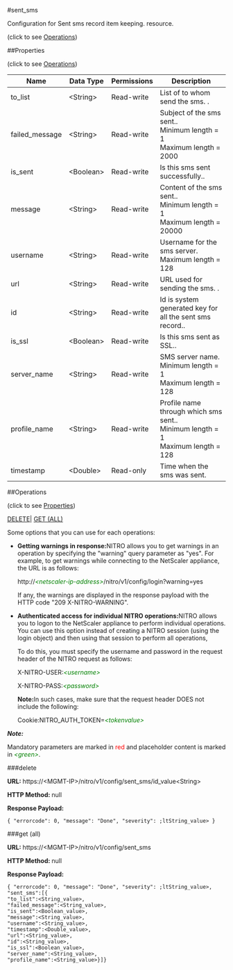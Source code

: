 #sent_sms



Configuration for Sent sms record item keeping. resource.

<span>(click to see [Operations](#operations))</span>



##Properties 

<span>(click to see [Operations](#operations))</span>





<table><thead><tr><th>Name</th><th>Data Type</th><th>Permissions</th><th>Description</th></tr></thead><tbody><tr><td>to_list</td><td>&lt;String></td><td>Read-write</td><td>List of to whom send the sms. .</td></tr><tr><td>failed_message</td><td>&lt;String></td><td>Read-write</td><td>Subject of the sms sent..<br>Minimum length = 1<br>Maximum length = 2000</td></tr><tr><td>is_sent</td><td>&lt;Boolean></td><td>Read-write</td><td>Is this sms sent successfully..</td></tr><tr><td>message</td><td>&lt;String></td><td>Read-write</td><td>Content of the sms sent..<br>Minimum length = 1<br>Maximum length = 20000</td></tr><tr><td>username</td><td>&lt;String></td><td>Read-write</td><td>Username for the sms server.<br>Maximum length = 128</td></tr><tr><td>url</td><td>&lt;String></td><td>Read-write</td><td>URL used for sending the sms. .</td></tr><tr><td>id</td><td>&lt;String></td><td>Read-write</td><td>Id is system generated key for all the sent sms record..</td></tr><tr><td>is_ssl</td><td>&lt;Boolean></td><td>Read-write</td><td>Is this sms sent as SSL..</td></tr><tr><td>server_name</td><td>&lt;String></td><td>Read-write</td><td>SMS server name.<br>Minimum length = 1<br>Maximum length = 128</td></tr><tr><td>profile_name</td><td>&lt;String></td><td>Read-write</td><td>Profile name through which sms sent..<br>Minimum length = 1<br>Maximum length = 128</td></tr><tr><td>timestamp</td><td>&lt;Double></td><td>Read-only</td><td>Time when the sms was sent.</td></tr></tbody></table>

##Operations 

<span>(click to see [Properties](#properties))</span>





[DELETE](#delete)| [GET (ALL)](#get-all)





Some options that you can use for each operations:

<ul><li><p><b>Getting warnings in response:</b>NITRO allows you to get warnings in an operation by specifying the "warning" query parameter as "yes". For example, to get warnings while connecting to the NetScaler appliance, the URL is as follows:</p><p>http://<span style="color:green;font-style:italic;">&lt;netscaler-ip-address&gt;</span>/nitro/v1/config/login?warning=yes</p><p>If any, the warnings are displayed in the response payload with the HTTP code "209 X-NITRO-WARNING".</p></li><li><p><b>Authenticated access for individual NITRO operations:</b>NITRO allows you to logon to the NetScaler appliance to perform individual operations. You can use this option instead of creating a NITRO session (using the login object) and then using that session to perform all operations,</p><p>To do this, you must specify the username and password in the request header of the NITRO request as follows:</p><p>X-NITRO-USER:<span style="color:green;font-style:italic;">&lt;username&gt;</span></p><p>X-NITRO-PASS:<span style="color:green;font-style:italic;">&lt;password&gt;</span></p><p><b>Note:</b>In such cases, make sure that the request header DOES not include the following:</p><p>Cookie:NITRO_AUTH_TOKEN=<span style="color:green;font-style:italic;">&lt;tokenvalue&gt;</span></p></li></ul>







***Note:*** 

Mandatory parameters are marked in <span style="color:#FF0000;">red</span> and placeholder content is marked in <span style="color:green;font-style:italic">&lt;green&gt;</span>.



###delete







<b>URL: </b>https://&lt;MGMT-IP&gt;/nitro/v1/config/sent_sms/id_value&lt;String&gt;

<b>HTTP Method: </b>null

<b>Response Payload: </b>
```
{ "errorcode": 0, "message": "Done", "severity": ;ltString_value> }
```







###get (all)







<b>URL: </b>https://&lt;MGMT-IP&gt;/nitro/v1/config/sent_sms

<b>HTTP Method: </b>null

<b>Response Payload: </b>
```
{ "errorcode": 0, "message": "Done", "severity": ;ltString_value>, "sent_sms":[{
"to_list":<String_value>,
"failed_message":<String_value>,
"is_sent":<Boolean_value>,
"message":<String_value>,
"username":<String_value>,
"timestamp":<Double_value>,
"url":<String_value>,
"id":<String_value>,
"is_ssl":<Boolean_value>,
"server_name":<String_value>,
"profile_name":<String_value>}]}
```







